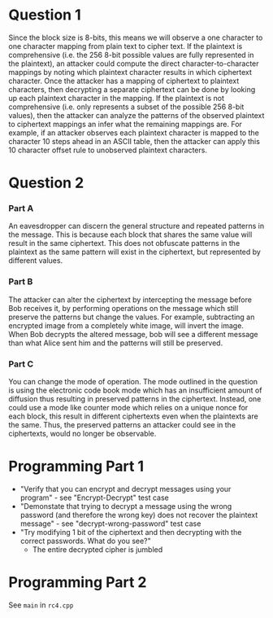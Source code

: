 # Question 1

Since the block size is 8-bits, this means we will observe a one character to one character mapping from plain text to cipher text.
If the plaintext is comprehensive (i.e. the 256 8-bit possible values are fully represented in the plaintext),
an attacker could compute the direct character-to-character mappings by noting which plaintext character results in which ciphertext character.
Once the attacker has a mapping of ciphertext to plaintext characters, then decrypting a separate ciphertext can be done by looking up each plaintext character in the mapping.
If the plaintext is not comprehensive (i.e. only represents a subset of the possible 256 8-bit values), then the attacker can analyze the patterns of the observed plaintext to ciphertext mappings an infer what the remaining mappings are.
For example, if an attacker observes each plaintext character is mapped to the character 10 steps ahead in an ASCII table, then the attacker can apply this 10 character offset rule to unobserved plaintext characters.

# Question 2

### Part A
An eavesdropper can discern the general structure and repeated patterns in the message.
This is because each block that shares the same value will result in the same ciphertext.
This does not obfuscate patterns in the plaintext as the same pattern will exist in the ciphertext, but represented by different values.

### Part B
The attacker can alter the ciphertext by intercepting the message before Bob receives it, by performing operations on the message which still preserve the patterns but change the values.
For example, subtracting an encrypted image from a completely white image, will invert the image.
When Bob decrypts the altered message, bob will see a different message than what Alice sent him and the patterns will still be preserved.

### Part C
You can change the mode of operation.
The mode outlined in the question is using the electronic code book mode which has an insufficient amount of diffusion thus resulting in preserved patterns in the ciphertext.
Instead, one could use a mode like counter mode which relies on a unique nonce for each block, this result in different ciphertexts even when the plaintexts are the same.
Thus, the preserved patterns an attacker could see in the ciphertexts, would no longer be observable.

# Programming Part 1

* "Verify that you can encrypt and decrypt messages using your program" - see "Encrypt-Decrypt" test case
* "Demonstate that trying to decrypt a message using the wrong password (and therefore the wrong key) does not recover the plaintext message" - see "decrypt-wrong-password" test case 
* "Try modifying 1 bit of the ciphertext and then decrypting with the correct passwords. What do you see?"
  * The entire decrypted cipher is jumbled

# Programming Part 2

See `main` in `rc4.cpp`

